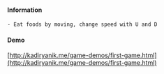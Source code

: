#### Information
	- Eat foods by moving, change speed with U and D

#### Demo
[http://kadiryanik.me/game-demos/first-game.html](http://kadiryanik.me/game-demos/first-game.html)
